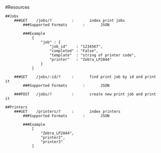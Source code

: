 #Resources

    ##Jobs
        ###GET    /jobs/?         :       index print jobs
            ###Supported Formats       :       JSON

            ###Example
                {
                    "job" : {
                        "job_id"    : "1234567",
                        "completed" : "False",
                        "template"  : "string of printer code",
                        "printer"   : "Zebra_LP2844"
                    }
                }

        ###GET    /jobs/:id/?     :       find print job by id and print it
            ###Supported Formats       :       JSON
                
        ###POST   /jobs/?         :       create new print job and print it

    ##Printers
        ###GET    /printers/?     :       index printers
            ###Supported Formats       :       JSON

            ###Example
                [
                    "Zebra_LP2844",
                    "printer2",
                    "printer3"
                ]

